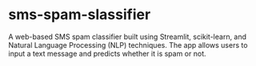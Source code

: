 # sms-spam-slassifier
A web-based SMS spam classifier built using Streamlit, scikit-learn, and Natural Language Processing (NLP) techniques. The app allows users to input a text message and predicts whether it is spam or not.

